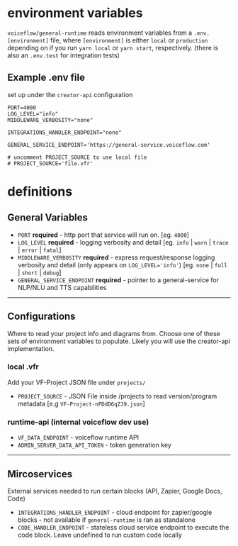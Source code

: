 # environment variables

`voiceflow/general-runtime` reads environment variables from a `.env.[environment]` file, where `[environment]` is either `local` or `production` depending on if you run `yarn local` or `yarn start`, respectively. (there is also an `.env.test` for integration tests)

## Example .env file

set up under the `creator-api` configuration

```
PORT=4000
LOG_LEVEL="info"
MIDDLEWARE_VERBOSITY="none"

INTEGRATIONS_HANDLER_ENDPOINT="none"

GENERAL_SERVICE_ENDPOINT='https://general-service.voiceflow.com'

# uncomment PROJECT_SOURCE to use local file
# PROJECT_SOURCE='file.vfr'
```

# definitions

## General Variables

- `PORT` **required** - http port that service will run on. [eg. `4000`]
- `LOG_LEVEL` **required** - logging verbosity and detail [eg. `info` | `warn` | `trace` | `error` | `fatal`]
- `MIDDLEWARE_VERBOSITY` **required** - express request/response logging verbosity and detail (only appears on `LOG_LEVEL='info'`) [eg. `none` | `full` | `short` | `debug`]
- `GENERAL_SERVICE_ENDPOINT` **required** - pointer to a general-service for NLP/NLU and TTS capabilities

---

## Configurations

Where to read your project info and diagrams from. Choose one of these sets of environment variables to populate. Likely you will use the creator-api implementation.

### local .vfr

Add your VF-Project JSON file under `projects/`

- `PROJECT_SOURCE` - JSON File inside /projects to read version/program metadata [e.g `VF-Project-nPDdD6qZJ9.json`]

### runtime-api (internal voiceflow dev use)

- `VF_DATA_ENDPOINT` - voiceflow runtime API
- `ADMIN_SERVER_DATA_API_TOKEN` - token generation key

---

## Mircoservices

External services needed to run certain blocks (API, Zapier, Google Docs, Code)

- `INTEGRATIONS_HANDLER_ENDPOINT` - cloud endpoint for zapier/google blocks - not available if `general-runtime` is ran as standalone
- `CODE_HANDLER_ENDPOINT` - stateless cloud service endpoint to execute the code block. Leave undefined to run custom code locally
